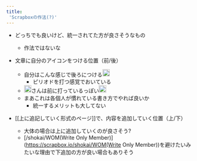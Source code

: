 ```yaml
---
title:
 'Scrapboxの作法(?)'
---
```


- どっちでも良いけど、統一されてた方が良さそうなもの
    - 作法ではないな


- 文章に自分のアイコンをつける位置（前/後）
    - 自分はこんな感じで後ろにつける<img src='https://scrapbox.io/api/pages/blu3mo-public/blu3mo/icon' alt='blu3mo.icon' height="19.5"/>
        - ピリオドを打つ感覚でおいている
    - <img src='https://scrapbox.io/api/pages/blu3mo-public/nishio/icon' alt='nishio.icon' height="19.5"/>さんは前に打っているっぽい<img src='https://scrapbox.io/api/pages/blu3mo-public/blu3mo/icon' alt='blu3mo.icon' height="19.5"/>
    - まあこれは各個人が慣れている書き方でやれば良いか
        - 統一するメリットも大してない

- [[上に追記していく形式のページ]]で、内容を追加していく位置（上/下）
    - 大体の場合は上に追加していくのが良さそう?
    - [/shokai/WOM(Write Only Member)](https://scrapbox.io/shokai/WOM(Write Only Member))を避けたいみたいな理由で下追加の方が良い場合もありそう
